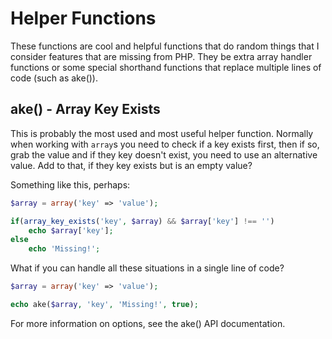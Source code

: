 # Helper Functions

These functions are cool and helpful functions that do random things that I consider features that are missing from PHP.  They be extra array handler functions or some special shorthand functions that replace multiple lines of code (such as ake()).

## ake() - Array Key Exists

This is probably the most used and most useful helper function.  Normally when working with `array`s you need to check if a key exists first, then if so, grab the value and if they key doesn't exist, you need to use an alternative value.  Add to that, if they key exists but is an empty value?

Something like this, perhaps:

```php
$array = array('key' => 'value');

if(array_key_exists('key', $array) && $array['key'] !== '')
    echo $array['key'];
else
    echo 'Missing!';
```    

What if you can handle all these situations in a single line of code?

```php
$array = array('key' => 'value');

echo ake($array, 'key', 'Missing!', true);
```

For more information on options, see the ake() API documentation.